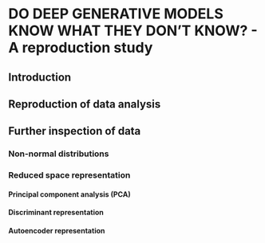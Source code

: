 # DO DEEP GENERATIVE MODELS KNOW WHAT THEY DON’T KNOW? - A reproduction study

## Introduction

## Reproduction of data analysis

## Further inspection of data

### Non-normal distributions

### Reduced space representation 

#### Principal component analysis (PCA)

#### Discriminant representation

#### Autoencoder representation

